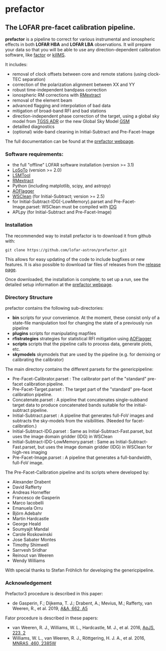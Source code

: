 # prefactor
## The LOFAR pre-facet calibration pipeline.

**prefactor** is a pipeline to correct for various instrumental and ionospheric effects in both **LOFAR HBA** and **LOFAR LBA** observations.
It will prepare your data so that you will be able to use any direction-dependent calibration software, like [factor](https://github.com/lofar-astron/factor) or [killMS](https://github.com/saopicc/killMS/).

It includes:
* removal of clock offsets between core and remote stations (using clock-TEC separation)
* correction of the polarization alignment between XX and YY
* robust time-independent bandpass correction
* ionospheric RM corrections with [RMextract](https://github.com/lofar-astron/RMextract/)
* removal of the element beam
* advanced flagging and interpolation of bad data
* mitigation of broad-band RFI and bad stations
* direction-independent phase correction of the target, using a global sky model from [TGSS ADR](https://http://tgssadr.strw.leidenuniv.nl/)  or the new Global Sky Model [GSM](http://172.104.228.177/)
* detailled diagnostics
* (optional) wide-band cleaning in Initial-Subtract and Pre-Facet-Image

The full documentation can be found at the [prefactor webpage](https://www.astron.nl/citt/prefactor/).

### Software requirements:
* the full "offline" LOFAR software installation (version >= 3.1)
* [LoSoTo](https://github.com/revoltek/losoto) (version >= 2.0)
* [LSMTool](https://github.com/darafferty/LSMTool)
* [RMextract](https://github.com/maaijke/RMextract)
* Python (including matplotlib, scipy, and astropy)
* [AOFlagger](https://sourceforge.net/p/aoflagger/wiki/Home/)
* [WSClean](https://sourceforge.net/projects/wsclean) (for Initial-Subtract; version >= 2.5)
* for Initial-Subtract-IDG(-LowMemory).parset and Pre-Facet-Image.parset: WSClean must be compiled with [IDG](https://gitlab.com/astron-idg/idg)
* APLpy (for Initial-Subtract and Pre-Facet-Image)

### Installation
The recommended way to install prefactor is to download it from github with:

```
git clone https://github.com/lofar-astron/prefactor.git
```

This allows for easy updating of the code to include bugfixes or new features.
It is also possible to download tar files of releases from the [release page](https://github.com/lofar-astron/prefactor/releases).

Once downloaded, the installation is complete; to set up a run, see the detailed setup information at the [prefactor webpage](https://www.astron.nl/citt/prefactor/).

### Directory Structure
prefactor contains the following sub-directories:
* **bin** scripts for your convenience. At the moment, these consist only of a state-file manipulation tool for changing the state of a previously run pipeline
* **plugins** scripts for manipulating mapfiles
* **rfistrategies** strategies for statistical RFI mitigation using [AOFlagger](https://sourceforge.net/p/aoflagger/wiki/Home/)
* **scripts** scripts that the pipeline calls to process data, generate plots, etc.
* **skymodels** skymodels that are used by the pipeline (e.g. for demixing or calibrating the calibrator)


The main directory contains the different parsets for the genericpipeline:
* Pre-Facet-Calibrator.parset : The calibrator part of the "standard" pre-facet calibration pipeline.
* Pre-Facet-Target.parset : The target part of the "standard" pre-facet calibration pipeline.
* Concatenate.parset : A pipeline that concatenates single-subband target data to produce concatenated bands suitable for the initial-subtract pipeline.
* Initial-Subtract.parset : A pipeline that generates full-FoV images and subtracts the sky-models from the visibilities. (Needed for facet-calibration.)
* Initial-Subtract-IDG.parset : Same as Initial-Subtract-Fast.parset, but uses the image domain gridder (IDG) in WSClean
* Initial-Subtract-IDG-LowMemory.parset : Same as Initial-Subtract-Fast.parset, but uses the image domain gridder (IDG) in WSClean for high-res imaging
* Pre-Facet-Image.parset : A pipeline that generates a full-bandwidth, full-FoV image.


The Pre-Facet-Calibration pipeline and its scripts where developed by:
* Alexander Drabent
* David Rafferty
* Andreas Horneffer
* Francesco de Gasperin
* Marco Iacobelli
* Emanuela Orru
* Björn Adebahr
* Martin Hardcastle
* George Heald
* Soumyajit Mandal
* Carole Roskowinski
* Jose Sabater Montes
* Timothy Shimwell
* Sarrvesh Sridhar
* Reinout van Weeren
* Wendy Williams

With special thanks to Stefan Fröhlich for developing the genericpipeline.

### Acknowledgement
Prefactor3 procedure is described in this paper:
* de Gasperin, F.; Dijkema, T. J.; Drabent, A.; Mevius, M.; Rafferty, van Weeren, R., et al. 2019, [A&A, 662, A5](http://adsabs.harvard.edu/abs/2018arXiv181107954D)

Fator procedure is described in these papers:
* van Weeren, R. J., Williams, W. L., Hardcastle, M. J., et al. 2016, [ApJS, 223, 2](http://adsabs.harvard.edu/abs/2016ApJS..223....2V)
* Williams, W. L., van Weeren, R. J., Röttgering, H. J. A., et al. 2016, [MNRAS, 460, 2385W](http://adsabs.harvard.edu/abs/2016MNRAS.460.2385W)



